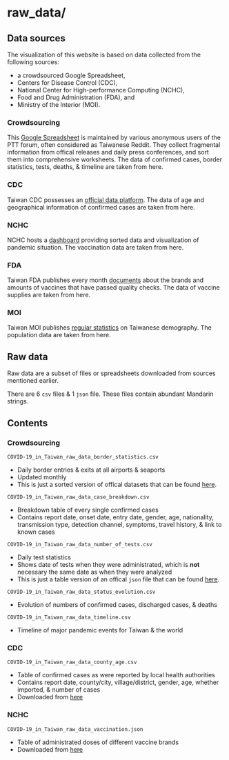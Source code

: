 raw_data/
=========


Data sources
------------

The visualization of this website is based on data collected from the following sources:
- a crowdsourced Google Spreadsheet,
- Centers for Disease Control (CDC),
- National Center for High-performance Computing (NCHC),
- Food and Drug Administration (FDA), and 
- Ministry of the Interior (MOI).

### Crowdsourcing

This [Google Spreadsheet](https://docs.google.com/spreadsheets/d/e/2PACX-1vRM7gTCUvuCqR3zdcLGccuGLv1s7dpDcQ-MeH_AZxnCXtW4iqVmEzUnDSKR7o8OiMLPMelEpxE7Pi4Q/pubhtml#) 
is maintained by various anonymous users of the PTT forum, often considered as Taiwanese Reddit. 
They collect fragmental information from offical releases and daily press conferences, and sort them into comprehensive worksheets.
The data of confirmed cases, border statistics, tests, deaths, & timeline are taken from here.

### CDC

Taiwan CDC possesses an [official data platform](https://data.cdc.gov.tw/zh_TW/).
The data of age and geographical information of confirmed cases are taken from here.

### NCHC

NCHC hosts a [dashboard](https://covid-19.nchc.org.tw/index.php) providing sorted data and visualization of pandemic situation.
The vaccination data are taken from here.

### FDA

Taiwan FDA publishes every month [documents](https://www.fda.gov.tw/TC/download.aspx) 
about the brands and amounts of vaccines that have passed quality checks.
The data of vaccine supplies are taken from here.

### MOI

Taiwan MOI publishes [regular statistics](https://www.ris.gov.tw/app/portal/346) on Taiwanese demography.
The population data are taken from here.


Raw data
--------

Raw data are a subset of files or spreadsheets downloaded from sources mentioned earlier.

There are 6 `csv` files & 1 `json` file. These files contain abundant Mandarin strings.


Contents
--------

### Crowdsourcing

`COVID-19_in_Taiwan_raw_data_border_statistics.csv`
- Daily border entries & exits at all airports & seaports
- Updated monthly
- This is just a sorted version of offical datasets that can be found [here](https://data.gov.tw/dataset/12369).

`COVID-19_in_Taiwan_raw_data_case_breakdown.csv`
- Breakdown table of every single confirmed cases
- Contains report date, onset date, entry date, gender, age, nationality, transmission type, detection channel, symptoms, travel history, & link to known cases

`COVID-19_in_Taiwan_raw_data_number_of_tests.csv`
- Daily test statistics
- Shows date of tests when they were administrated, which is **not** necessary the same date as when they were analyzed
- This is just a table version of an offical `json` file that can be found [here](https://covid19dashboard.cdc.gov.tw/dash4).

`COVID-19_in_Taiwan_raw_data_status_evolution.csv`
- Evolution of numbers of confirmed cases, discharged cases, & deaths

`COVID-19_in_Taiwan_raw_data_timeline.csv`
- Timeline of major pandemic events for Taiwan & the world

### CDC

`COVID-19_in_Taiwan_raw_data_county_age.csv`
- Table of confirmed cases as were reported by local health authorities
- Contains report date, county/city, village/district, gender, age, whether imported, & number of cases
- Downloaded from [here](https://data.cdc.gov.tw/zh_TW/dataset/aagsdctable-day-19cov)

### NCHC

`COVID-19_in_Taiwan_raw_data_vaccination.json`
- Table of administrated doses of different vaccine brands
- Downloaded from [here](https://covid-19.nchc.org.tw/dt_002-csse_covid_19_daily_reports_vaccine.php?countryCode=TW/taiwan)
